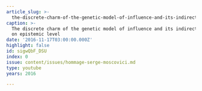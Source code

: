 ```yaml
---
article_slug: >-
  the-discrete-charm-of-the-genetic-model-of-influence-and-its-indirect-impact-on-epistemic-level
caption: >-
  The discrete charm of the genetic model of influence and its indirect impact
  on epistemic level
date: '2016-11-17T03:00:00.000Z'
highlight: false
id: sigwQbF_DSU
index: 0
issue: content/issues/hommage-serge-moscovici.md
type: youtube
years: 2016

---
```

